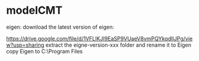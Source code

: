 # modelCMT

eigen:
download the latest version of eigen: 

  https://drive.google.com/file/d/1VFLlKJI9EaSP9VUaeV8vmPQYkqdIIJPg/view?usp=sharing
  extract the eigne-version-xxx folder and rename it to Eigen
  copy Eigen to C:\Program Files 

